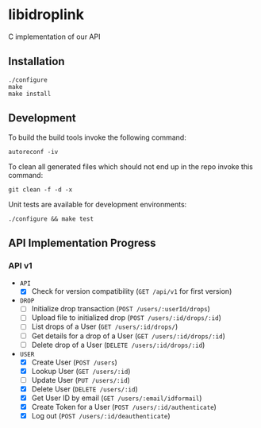 # libidroplink
C implementation of our API

## Installation
```
./configure
make
make install
```

## Development
To build the build tools invoke the following command:
```
autoreconf -iv
```

To clean all generated files which should not end up in the repo invoke this command:
```
git clean -f -d -x
```

Unit tests are available for development environments:
```
./configure && make test
```

## API Implementation Progress
### API v1
* `API`
    - [x] Check for version compatibility (`GET /api/v1` for first version)

* `DROP`
    - [ ] Initialize drop transaction (`POST /users/:userId/drops`)
    - [ ] Upload file to initialized drop (`POST /users/:id/drops/:id`)
    - [ ] List drops of a User (`GET /users/:id/drops/`)
    - [ ] Get details for a drop of a User (`GET /users/:id/drops/:id`)
    - [ ] Delete drop of a User (`DELETE /users/:id/drops/:id`)

* `USER`
    - [x] Create User (`POST /users`)
    - [x] Lookup User (`GET /users/:id`)
    - [ ] Update User (`PUT /users/:id`)
    - [x] Delete User (`DELETE /users/:id`)
    - [x] Get User ID by email (`GET /users/:email/idformail`)
    - [x] Create Token for a User (`POST /users/:id/authenticate`)
    - [x] Log out (`POST /users/:id/deauthenticate`)
